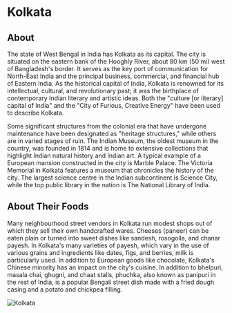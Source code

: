 # Kolkata

## About
The state of West Bengal in India has Kolkata as its capital. The city is situated on the eastern bank of the Hooghly River, about 80 km (50 mi) west of Bangladesh's border. It serves as the key port of communication for North-East India and the principal business, commercial, and financial hub of Eastern India.
As the historical capital of India, Kolkata is renowned for its intellectual, cultural, and revolutionary past; it was the birthplace of contemporary Indian literary and artistic ideas. Both the "culture [or literary] capital of India" and the "City of Furious, Creative Energy" have been used to describe Kolkata.
 
Some significant structures from the colonial era that have undergone maintenance have been designated as "heritage structures," while others are in varied stages of ruin. The Indian Museum, the oldest museum in the country, was founded in 1814 and is home to extensive collections that highlight Indian natural history and Indian art. A typical example of a European mansion constructed in the city is Marble Palace. The Victoria Memorial in Kolkata features a museum that chronicles the history of the city. The largest science centre in the Indian subcontinent is Science City, while the top public library in the nation is The National Library of India.

## About Their Foods
Many neighbourhood street vendors in Kolkata run modest shops out of which they sell their own handcrafted wares. Cheeses (paneer) can be eaten plain or turned into sweet dishes like sandesh, rosogolla, and chanar payesh. In Kolkata's many varieties of payesh, which vary in the use of various grains and ingredients like dates, figs, and berries, milk is particularly used. In addition to European goods like chocolate, Kolkata's Chinese minority has an impact on the city's cuisine. In addition to bhelpuri, masala chai, ghugni, and chaat stalls, phuchka, also known as panipuri in the rest of India, is a popular Bengali street dish made with a fried dough casing and a potato and chickpea filling.


<img align="center" src="https://encrypted-tbn0.gstatic.com/images?q=tbn:ANd9GcQLXbvXiEmUNI_EIPI3izcQbicWhuGNEikFEoicGUN-BDTVl4TejUhDUCTmUhYzYFJjRkc&usqp=CAU" alt="Kolkata"/>

<!--Example: <img align="center" src="https://lotustours.in/assets/img/taj/photo-room-detail-1.jpg" alt="Taj Mahal"/> -->
